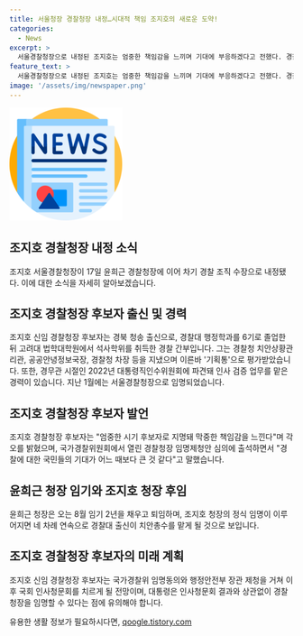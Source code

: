 ```yaml
---
title: 서울청장 경찰청장 내정…시대적 책임 조지호의 새로운 도약!
categories:
  - News
excerpt: >
  서울경찰청장으로 내정된 조지호는 엄중한 책임감을 느끼며 기대에 부응하겠다고 전했다. 경찰대 출신으로 경찰청장으로 임명되며 민갑룡, 김창룡, 윤희근에 이어 네 번째로 경찰 수장을 맡게 된다. 조지호는 경찰대 행정학과 졸업 후 치안 상황 관리관, 공공 안전 정보국장, 경찰청 차장을 역임해 기획통으로 평가받는 인재로 손꼽힌다. 신임 경찰청장으로 임명되기 위해 국회 인사청문회를 거쳐야 하지만, 대통령의 임명은 국회 동의와 상관없이 이루어진다.
feature_text: >
  서울경찰청장으로 내정된 조지호는 엄중한 책임감을 느끼며 기대에 부응하겠다고 전했다. 경찰대 출신으로 경찰청장으로 임명되며 민갑룡, 김창룡, 윤희근에 이어 네 번째로 경찰 수장을 맡게 된다. 조지호는 경찰대 행정학과 졸업 후 치안 상황 관리관, 공공 안전 정보국장, 경찰청 차장을 역임해 기획통으로 평가받는 인재로 손꼽힌다. 신임 경찰청장으로 임명되기 위해 국회 인사청문회를 거쳐야 하지만, 대통령의 임명은 국회 동의와 상관없이 이루어진다.
image: '/assets/img/newspaper.png'
---
```


<p><img src="/assets/img/newspaper.png" alt="kimp 속보" /></p>

<h2 data-ke-size="size26">조지호 경찰청장 내정 소식</h2>

<p data-ke-size="size16">조지호 서울경찰청장이 17일 윤희근 경찰청장에 이어 차기 경찰 조직 수장으로 내정됐다. 이에 대한 소식을 자세히 알아보겠습니다.</p>

<h2 data-ke-size="size24">조지호 경찰청장 후보자 출신 및 경력</h2>

<p data-ke-size="size16">조지호 신임 경찰청장 후보자는 경북 청송 출신으로, 경찰대 행정학과를 6기로 졸업한 뒤 고려대 법학대학원에서 석사학위를 취득한 경찰 간부입니다. 그는 경찰청 치안상황관리관, 공공안녕정보국장, 경찰청 차장 등을 지냈으며 이른바 '기획통'으로 평가받았습니다. 또한, 경무관 시절인 2022년 대통령직인수위원회에 파견돼 인사 검증 업무를 맡은 경력이 있습니다. 지난 1월에는 서울경찰청장으로 임명되었습니다.</p>

<h2 data-ke-size="size24">조지호 경찰청장 후보자 발언</h2>

<p data-ke-size="size16">조지호 경찰청장 후보자는 "엄중한 시기 후보자로 지명돼 막중한 책임감을 느낀다"며 각오를 밝혔으며, 국가경찰위원회에서 열린 경찰청장 임명제청안 심의에 출석하면서 "경찰에 대한 국민들의 기대가 어느 때보다 큰 것 같다"고 말했습니다.</p>

<h2 data-ke-size="size24">윤희근 청장 임기와 조지호 청장 후임</h2>

<p data-ke-size="size16">윤희근 청장은 오는 8월 임기 2년을 채우고 퇴임하며, 조지호 청장의 정식 임명이 이루어지면 네 차례 연속으로 경찰대 출신이 치안총수를 맡게 될 것으로 보입니다.</p>

<h2 data-ke-size="size24">조지호 경찰청장 후보자의 미래 계획</h2>

<p data-ke-size="size16">조지호 신임 경찰청장 후보자는 국가경찰위 임명동의와 행정안전부 장관 제청을 거쳐 이후 국회 인사청문회를 치르게 될 전망이며, 대통령은 인사청문회 결과와 상관없이 경찰청장을 임명할 수 있다는 점에 유의해야 합니다.</p>
유용한 생활 정보가 필요하시다면, <a href="https://qoogle.tistory.com" rel="dofollow">qoogle.tistory.com</a>


